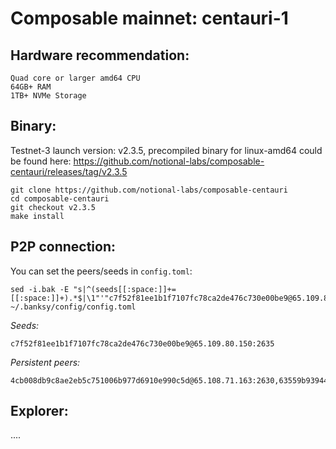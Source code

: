 # Composable mainnet: centauri-1

## Hardware recommendation:
```
Quad core or larger amd64 CPU
64GB+ RAM
1TB+ NVMe Storage
```
## Binary:

Testnet-3 launch version: v2.3.5, precompiled binary for linux-amd64 could be found here: https://github.com/notional-labs/composable-centauri/releases/tag/v2.3.5

```
git clone https://github.com/notional-labs/composable-centauri
cd composable-centauri
git checkout v2.3.5
make install
```

## P2P connection:
You can set the peers/seeds in `config.toml`:
```
sed -i.bak -E "s|^(seeds[[:space:]]+=[[:space:]]+).*$|\1"'"c7f52f81ee1b1f7107fc78ca2de476c730e00be9@65.109.80.150:2635"'"|" ~/.banksy/config/config.toml
```

*Seeds:*
```
c7f52f81ee1b1f7107fc78ca2de476c730e00be9@65.109.80.150:2635
```

*Persistent peers:*
```
4cb008db9c8ae2eb5c751006b977d6910e990c5d@65.108.71.163:2630,63559b939442512ed82d2ded46d02ab1021ea29a@95.214.55.138:53656
```

## Explorer:
....
